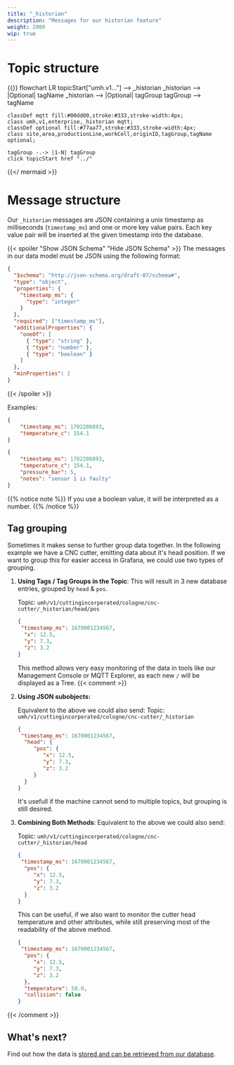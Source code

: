 ```yaml
---
title: "_historian"
description: "Messages for our historian feature"
weight: 2000
wip: true
---
```


# Topic structure

{{<mermaid theme="neutral" >}}
flowchart LR
topicStart["umh.v1..."] --> _historian
_historian --> |Optional| tagName
_historian --> |Optional| tagGroup
tagGroup --> tagName

    classDef mqtt fill:#00dd00,stroke:#333,stroke-width:4px;
    class umh,v1,enterprise,_historian mqtt;
    classDef optional fill:#77aa77,stroke:#333,stroke-width:4px;
    class site,area,productionLine,workCell,originID,tagGroup,tagName optional;

    tagGroup -.-> |1-N| tagGroup
    click topicStart href "../"
{{</ mermaid >}}


# Message structure

Our `_historian` messages are JSON containing a unix timestamp as milliseconds (`timestamp_ms`) and one or more key value pairs.
Each key value pair will be inserted at the given timestamp into the database.

{{< spoiler "Show JSON Schema" "Hide JSON Schema" >}}
The messages in our data model must be JSON using the following format:

```json
{
  "$schema": "http://json-schema.org/draft-07/schema#",
  "type": "object",
  "properties": {
    "timestamp_ms": {
      "type": "integer"
    }
  },
  "required": ["timestamp_ms"],
  "additionalProperties": {
    "oneOf": [
      { "type": "string" },
      { "type": "number" },
      { "type": "boolean" }
    ]
  },
  "minProperties": 2
}
```

{{< /spoiler >}}

Examples:
```json
{
    "timestamp_ms": 1702286893,
    "temperature_c": 154.1
}
```

```json
{
    "timestamp_ms": 1702286893,
    "temperature_c": 154.1,
    "pressure_bar": 5,
    "notes": "sensor 1 is faulty"
}
```


{{% notice note %}}
If you use a boolean value, it will be interpreted as a number.
{{% /notice %}}


## Tag grouping
Sometimes it makes sense to further group data together.
In the following example we have a CNC cutter, emitting data about it's head position.
If we want to group this for easier access in Grafana, we could use two types of grouping.

1) __Using Tags / Tag Groups in the Topic__:
   This will result in 3 new database entries, grouped by `head` & `pos`.

   Topic: `umh/v1/cuttingincorperated/cologne/cnc-cutter/_historian/head/pos`
    ```json
    {
     "timestamp_ms": 1670001234567,
      "x": 12.5,
      "y": 7.3,
      "z": 3.2
    }
    ```
   This method allows very easy monitoring of the data in tools like our Management Console or MQTT Explorer, as each new `/` will be displayed as a Tree.
{{< comment >}}
2) __Using JSON subobjects:__

    Equivalent to the above we could also send:
    Topic: `umh/v1/cuttingincorperated/cologne/cnc-cutter/_historian`
    ```json
    {
     "timestamp_ms": 1670001234567,
      "head": {
         "pos": {
            "x": 12.5,
            "y": 7.3,
            "z": 3.2   
         }
      }
    }
    ```
   It's usefull if the machine cannot send to multiple topics, but grouping is still desired.


3) __Combining Both Methods__:
   Equivalent to the above we could also send:

   Topic: `umh/v1/cuttingincorperated/cologne/cnc-cutter/_historian/head`
    ```json
    {
     "timestamp_ms": 1670001234567,
      "pos": {
         "x": 12.5,
         "y": 7.3,
         "z": 3.2
      }
    }
    ```
   This can be useful, if we also want to monitor the cutter head temperature and other attributes, while still preserving most of the readability of the above method.
    ```json
    {
     "timestamp_ms": 1670001234567,
      "pos": {
         "x": 12.5,
         "y": 7.3,
         "z": 3.2
      },
      "temperature": 50.0,
      "collision": false
    }
    ```
{{< /comment >}}

## What's next?

Find out how the data is [stored and can be retrieved from our database](../../database).